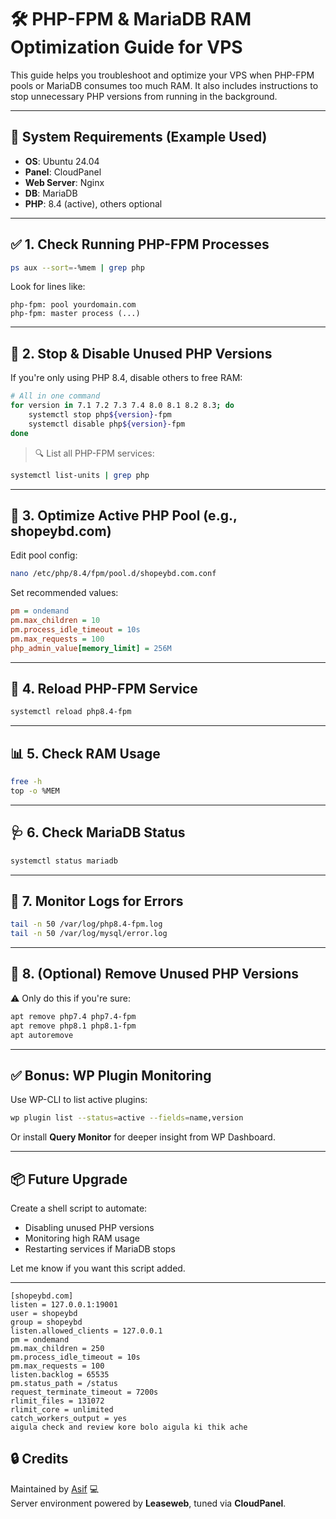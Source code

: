 
# 🛠️ PHP-FPM & MariaDB RAM Optimization Guide for VPS

This guide helps you troubleshoot and optimize your VPS when PHP-FPM pools or MariaDB consumes too much RAM. It also includes instructions to stop unnecessary PHP versions from running in the background.

---

## 📌 System Requirements (Example Used)

- **OS**: Ubuntu 24.04  
- **Panel**: CloudPanel  
- **Web Server**: Nginx  
- **DB**: MariaDB  
- **PHP**: 8.4 (active), others optional

---

## ✅ 1. Check Running PHP-FPM Processes

```bash
ps aux --sort=-%mem | grep php
```

Look for lines like:

```
php-fpm: pool yourdomain.com
php-fpm: master process (...)
```

---

## 🚫 2. Stop & Disable Unused PHP Versions

If you're only using PHP 8.4, disable others to free RAM:

```bash
# All in one command
for version in 7.1 7.2 7.3 7.4 8.0 8.1 8.2 8.3; do
    systemctl stop php${version}-fpm
    systemctl disable php${version}-fpm
done
```

> 🔍 List all PHP-FPM services:

```bash
systemctl list-units | grep php
```

---

## 🧠 3. Optimize Active PHP Pool (e.g., shopeybd.com)

Edit pool config:

```bash
nano /etc/php/8.4/fpm/pool.d/shopeybd.com.conf
```

Set recommended values:

```ini
pm = ondemand
pm.max_children = 10
pm.process_idle_timeout = 10s
pm.max_requests = 100
php_admin_value[memory_limit] = 256M
```

---

## 🔁 4. Reload PHP-FPM Service

```bash
systemctl reload php8.4-fpm
```

---

## 📊 5. Check RAM Usage

```bash
free -h
top -o %MEM
```

---

## 🩺 6. Check MariaDB Status

```bash
systemctl status mariadb
```

---

## 🧾 7. Monitor Logs for Errors

```bash
tail -n 50 /var/log/php8.4-fpm.log
tail -n 50 /var/log/mysql/error.log
```

---

## 🧹 8. (Optional) Remove Unused PHP Versions

⚠️ Only do this if you're sure:

```bash
apt remove php7.4 php7.4-fpm
apt remove php8.1 php8.1-fpm
apt autoremove
```

---

## ✅ Bonus: WP Plugin Monitoring

Use WP-CLI to list active plugins:

```bash
wp plugin list --status=active --fields=name,version
```

Or install **Query Monitor** for deeper insight from WP Dashboard.

---

## 📦 Future Upgrade

Create a shell script to automate:
- Disabling unused PHP versions
- Monitoring high RAM usage
- Restarting services if MariaDB stops

Let me know if you want this script added.

---

```
[shopeybd.com]
listen = 127.0.0.1:19001
user = shopeybd
group = shopeybd
listen.allowed_clients = 127.0.0.1
pm = ondemand
pm.max_children = 250
pm.process_idle_timeout = 10s
pm.max_requests = 100
listen.backlog = 65535
pm.status_path = /status
request_terminate_timeout = 7200s
rlimit_files = 131072
rlimit_core = unlimited
catch_workers_output = yes
aigula check and review kore bolo aigula ki thik ache
```

## 🔒 Credits

Maintained by [Asif](https://shopeybd.com) 💻  
Server environment powered by **Leaseweb**, tuned via **CloudPanel**.
